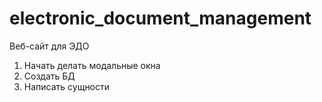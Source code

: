 # electronic_document_management

Веб-сайт для ЭДО 

1. Начать делать модальные окна
2. Создать БД
3. Написать сущности

